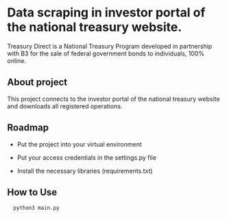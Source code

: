 
# Data scraping in investor portal of the national treasury website.

Treasury Direct is a National Treasury Program developed in partnership with B3 for the sale of federal government bonds to individuals, 100% online.




## About project

This project connects to the investor portal of the national treasury website and downloads all registered operations.



## Roadmap

- Put the project into your virtual environment

- Put your access credentials in the settings.py file

- Install the necessary libraries (requirements.txt)
  


## How to Use

```bash
  python3 main.py 
```











